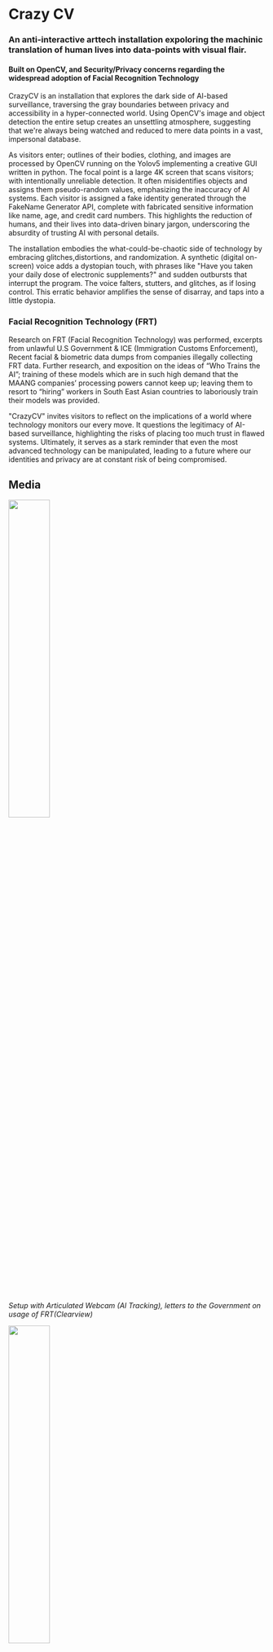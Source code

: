 # Crazy CV 
### An anti-interactive arttech installation expoloring the machinic translation of human lives into data-points with visual flair. 
#### Built on OpenCV, and Security/Privacy concerns regarding the widespread adoption of Facial Recognition Technology

CrazyCV is an installation that explores the dark side of AI-based surveillance, traversing the gray boundaries between privacy and accessibility in a hyper-connected world. Using OpenCV's image and object detection the entire setup creates an unsettling atmosphere, suggesting that we're always being watched and reduced to mere data points in a vast, impersonal database.

As visitors enter; outlines of their bodies, clothing, and images are processed by OpenCV running on the Yolov5 implementing a creative GUI written in python. The focal point is a large 4K screen that scans visitors; with intentionally unreliable detection. It often misidentifies objects and assigns them pseudo-random values, emphasizing the inaccuracy of AI systems. Each visitor is assigned a fake identity generated through the FakeName Generator API, complete with fabricated sensitive information like name, age, and credit card numbers. This highlights the reduction of humans, and their lives into data-driven binary jargon, underscoring the absurdity of trusting AI with personal details.

The installation embodies the what-could-be-chaotic side of technology by embracing glitches,distortions, and randomization. A synthetic (digital on-screen) voice adds a dystopian touch, with phrases like "Have you taken your daily dose of electronic supplements?" and sudden outbursts that interrupt the program. The voice falters, stutters, and glitches, as if losing control. This erratic behavior amplifies the sense of disarray, and taps into a little dystopia.

### Facial Recognition Technology (FRT)
Research on FRT (Facial Recognition Technology) was performed, excerpts from unlawful U.S Government & ICE (Immigration Customs Enforcement), Recent facial & biometric data dumps from companies illegally collecting FRT data. Further research, and exposition on the ideas of “Who Trains the AI”; training of these models which are in such high demand that the MAANG companies’ processing powers cannot keep up; leaving them to resort to “hiring” workers in South East Asian countries to laboriously train their models was provided.

"CrazyCV" invites visitors to reflect on the implications of a world where technology monitors our every move. It questions the legitimacy of AI-based surveillance, highlighting the risks of placing too much trust in flawed systems. Ultimately, it serves as a stark reminder that even the most advanced technology can be manipulated, leading to a future where our identities and privacy are at constant risk of being compromised.

## Media
<img src="https://imgur.com/Mu4Om2W.jpeg" width=40%>

*Setup with Articulated Webcam (AI Tracking), letters to the Government on usage of FRT(Clearview)*

<img src="https://imgur.com/WxOegKB.jpeg" width=40%>

*OutaBoxed Leaked Facial Datadump information, ICE Documentation on unlawful usage of FRT by Immigration Officers*

<img src="https://imgur.com/bp9crh1.jpeg" width=40%>

<img src="https://media.giphy.com/media/v1.Y2lkPTc5MGI3NjExYjVqZ3o3ZDI4Mms2czNodWVpbzBoOTkxY2MxMzAzbWFiajBiZzM3diZlcD12MV9pbnRlcm5hbF9naWZfYnlfaWQmY3Q9Zw/f7k8W7eP3GgXPvnyFy/giphy.gif">

*Live 4K stylized feed with Object/Facial Detection in OpenCV, and motion-tracking. Glitching dialogue on screen about the AI if you have taken your ‘electronic supplements’. Watchdogs style profiler with (fake) Sensitive Data pulled from fakenamegenerator API*

## todo
- [ ] add references
